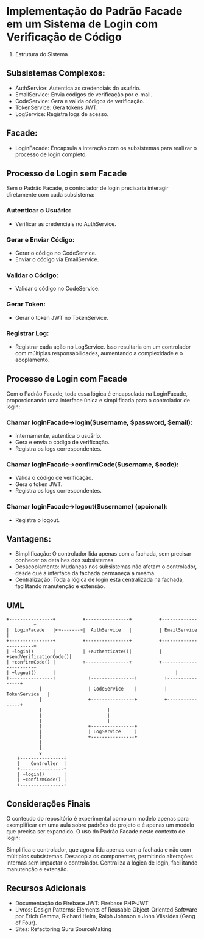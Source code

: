 # Implementação do Padrão Facade em um Sistema de Login com Verificação de Código
1. Estrutura do Sistema
## Subsistemas Complexos:

- AuthService: Autentica as credenciais do usuário.
- EmailService: Envia códigos de verificação por e-mail.
- CodeService: Gera e valida códigos de verificação.
- TokenService: Gera tokens JWT.
- LogService: Registra logs de acesso.

## Facade:

- LoginFacade: Encapsula a interação com os subsistemas para realizar o processo de login completo.

## Processo de Login sem Facade
Sem o Padrão Facade, o controlador de login precisaria interagir diretamente com cada subsistema:

### Autenticar o Usuário:
- Verificar as credenciais no AuthService.
### Gerar e Enviar Código:
- Gerar o código no CodeService.
- Enviar o código via EmailService.
### Validar o Código:
- Validar o código no CodeService.
### Gerar Token:
- Gerar o token JWT no TokenService.
### Registrar Log:
- Registrar cada ação no LogService.
Isso resultaria em um controlador com múltiplas responsabilidades, aumentando a complexidade e o acoplamento.

## Processo de Login com Facade
Com o Padrão Facade, toda essa lógica é encapsulada na LoginFacade, proporcionando uma interface única e simplificada para o controlador de login:

### Chamar loginFacade->login($username, $password, $email):
- Internamente, autentica o usuário.
- Gera e envia o código de verificação.
- Registra os logs correspondentes.
### Chamar loginFacade->confirmCode($username, $code):
- Valida o código de verificação.
- Gera o token JWT.
- Registra os logs correspondentes.
### Chamar loginFacade->logout($username) (opcional):
- Registra o logout.

## Vantagens:

- Simplificação: O controlador lida apenas com a fachada, sem precisar conhecer os detalhes dos subsistemas.
- Desacoplamento: Mudanças nos subsistemas não afetam o controlador, desde que a interface da fachada permaneça a mesma.
- Centralização: Toda a lógica de login está centralizada na fachada, facilitando manutenção e extensão.

## UML

```
+----------------+          +----------------+          +-----------------------+
|  LoginFacade   |<>------->|  AuthService   |          | EmailService          |
+----------------+          +----------------+          +-----------------------+
| +login()       |          | +authenticate()|          | +sendVerificationCode()|
| +confirmCode() |          +----------------+          +-----------------------+
| +logout()      |                                            |
+----------------+            +----------------+          +----------------+
            |                 | CodeService    |          | TokenService   |
            |                 +----------------+          +----------------+
            |                        |
            |                        |
            |                        |
            |                 +----------------+
            |                 | LogService     |
            |                 +----------------+
            |
            |
            v
    +----------------+
    |    Controller  |
    +----------------+
    | +login()       |
    | +confirmCode() |
    +----------------+
```

## Considerações Finais
O conteudo do repositório é experimental como um modelo apenas para exemplificar em uma aula sobre padrões de projeto e é apenas um modelo que precisa ser expandido.
O uso do Padrão Facade neste contexto de login:

Simplifica o controlador, que agora lida apenas com a fachada e não com múltiplos subsistemas.
Desacopla os componentes, permitindo alterações internas sem impactar o controlador.
Centraliza a lógica de login, facilitando manutenção e extensão.

## Recursos Adicionais
- Documentação do Firebase JWT: Firebase PHP-JWT
- Livros:
Design Patterns: Elements of Reusable Object-Oriented Software por Erich Gamma, Richard Helm, Ralph Johnson e John Vlissides (Gang of Four).
- Sites:
Refactoring Guru
SourceMaking
